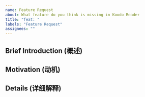 ```yaml
---
name: Feature Request
about: What feature do you think is missing in Koodo Reader
title: "feat: "
labels: "Feature Request"
assignees: ""
---
```


<!--
  Please take a moment to answer the following questions.

  只有标题没有细节描述的issue将直接关闭，不做回复，给您带来的不便敬请见谅。

  你好！感谢你愿意考虑希望 Koodo Reader 增加某个新功能。请花一点点时间尽量详细地回答以下基础问题。
-->

## Brief Introduction (概述)

<!--
  Introduction about this feature

  对这个新功能的一段描述
-->

## Motivation (动机)

<!--
  Why do you think it's necessary for Koodo Reader to have this feature?

  为什么你希望在 Koodo Reader 中使用这个功能？
-->

## Details (详细解释)

<!--
  Details about this feature, please ignore this part, if this is small feature.

  详细描述这个新功能，如果这是一个小功能，你可以忽略这部分。
-->
